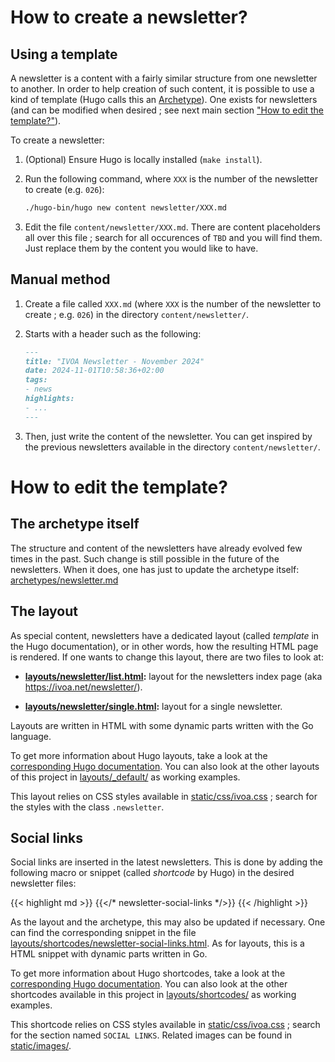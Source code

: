 
# How to create a newsletter?

## Using a template

A newsletter is a content with a fairly similar structure from one newsletter to
another. In order to help creation of such content, it is possible to use a kind
of template (Hugo calls this an
[Archetype](https://gohugo.io/content-management/archetypes/)).
One exists for newsletters (and can be modified when desired ; see next main
section ["How to edit the template?"](#how-to-create-a-newsletter)).

To create a newsletter:

1. (Optional) Ensure Hugo is locally installed (`make install`).

2. Run the following command, where `XXX` is the number of the newsletter to
   create (e.g. `026`):

   ```bash
   ./hugo-bin/hugo new content newsletter/XXX.md
   ```

3. Edit the file `content/newsletter/XXX.md`. There are content placeholders all
   over this file ; search for all occurences of `TBD` and you will find them.
   Just replace them by the content you would like to have.

## Manual method

1. Create a file called `XXX.md` (where `XXX` is the number of the newsletter to
create ; e.g. `026`) in the directory `content/newsletter/`.

2. Starts with a header such as the following:

   ```md
   ---
   title: "IVOA Newsletter - November 2024"
   date: 2024-11-01T10:58:36+02:00
   tags:
   - news
   highlights:
   - ...
   ---
   ```

3. Then, just write the content of the newsletter. You can get inspired by the
   previous newsletters available in the directory `content/newsletter/`.

# How to edit the template?

## The archetype itself

The structure and content of the newsletters have already evolved few times in
the past. Such change is still possible in the future of the newsletters. When
it does, one has just to update the archetype itself:
[archetypes/newsletter.md](archetypes/newsletter.md)

## The layout

As special content, newsletters have a dedicated layout (called _template_ in
the Hugo documentation), or in other words, how the resulting HTML page is
rendered. If one wants to change this layout, there are two files to look at:

- **[layouts/newsletter/list.html](layouts/newsletter/list.html):** layout for
  the newsletters index page (aka <https://ivoa.net/newsletter/>).

- **[layouts/newsletter/single.html](layouts/newsletter/single.html):** layout
  for a single newsletter.

Layouts are written in HTML with some dynamic parts written with the Go
language.

To get more information about Hugo layouts, take a look at the
[corresponding Hugo documentation](https://gohugo.io/templates/introduction/).
You can also look at the other layouts of this project in
[layouts/_default/](layouts/_default/) as working examples.

This layout relies on CSS styles available in
[static/css/ivoa.css](static/css/ivoa.css) ; search for the styles with the
class `.newsletter`.

## Social links

Social links are inserted in the latest newsletters. This is done by adding the
following macro or snippet (called _shortcode_ by Hugo) in the desired
newsletter files:

{{< highlight md >}}
{{</* newsletter-social-links */>}}
{{< /highlight >}}

As the layout and the archetype, this may also be updated if necessary. One can
find the corresponding snippet in the file
[layouts/shortcodes/newsletter-social-links.html](layouts/shortcodes/newsletter-social-links.html).
As for layouts, this is a HTML snippet with dynamic parts written in Go.

To get more information about Hugo shortcodes, take a look at the
[corresponding Hugo documentation](https://gohugo.io/templates/shortcode/).
You can also look at the other shortcodes available in this project in
[layouts/shortcodes/](layouts/shortcodes/) as working examples.

This shortcode relies on CSS styles available in
[static/css/ivoa.css](static/css/ivoa.css) ; search for the section named
`SOCIAL LINKS`. Related images can be found in [static/images/](static/images/).